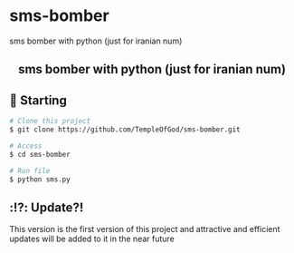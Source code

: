 # sms-bomber
sms bomber with python (just for iranian num)
<h2 align="center">
sms bomber with python (just for iranian num)
</h2>



## :checkered_flag: Starting ##

```bash
# Clone this project
$ git clone https://github.com/TempleOfGod/sms-bomber.git

# Access
$ cd sms-bomber

# Run file
$ python sms.py

```

## :⁉️: Update?! ##

This version is the first version of this project and attractive and efficient updates will be added to it in the near future
